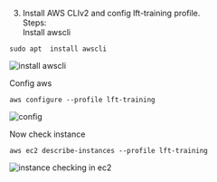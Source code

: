 3. Install AWS CLIv2 and config lft-training profile.<br/>
Steps:<br/>
Install awscli<br/>
```
sudo apt  install awscli
```
![install awscli](https://user-images.githubusercontent.com/53372486/144855278-3c8c8b88-5f00-4b03-9486-11280ac3d64d.png)<br/>

Config aws<br/>

```
aws configure --profile lft-training
```
![config](https://user-images.githubusercontent.com/53372486/144855270-e01b8594-c9cf-4089-8cd4-a78bc679a717.png)<br/>

Now check instance<br/>
```
aws ec2 describe-instances --profile lft-training
```
![instance checking in ec2](https://user-images.githubusercontent.com/53372486/144855280-073ce09f-5e27-4274-95f3-e606716b63b6.png)
